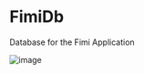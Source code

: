 # FimiDb
Database for the Fimi Application

![image](https://github.com/njokichege/FimiDb/assets/22446877/8f7758c4-bdbe-4da8-8232-732dc1b52bae)
